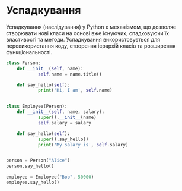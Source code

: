 # Успадкування

Успадкування (наслідування) у Python є механізмом, що дозволяє створювати нові класи на основі вже існуючих, спадковуючи їх властивості та методи. Успадкування використовується для перевикористання коду, створення ієрархій класів та розширення функціональності.

```py
class Person:
    def __init__(self, name):
            self.name = name.title()

    def say_hello(self):
            print('Hi, I am', self.name)


class Employee(Person):
    def __init__(self, name, salary):
            super().__init__(name)
            self.salary = salary

    def say_hello(self):
            super().say_hello()
            print('My salary is', self.salary)


person = Person("Alice")
person.say_hello()

employee = Employee("Bob", 50000)
employee.say_hello()
```

